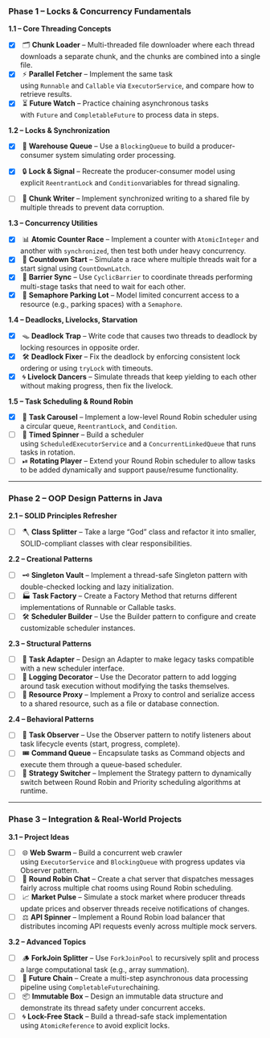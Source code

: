 ### **Phase 1 – Locks & Concurrency Fundamentals**

**1.1 – Core Threading Concepts**

- [x]  🗂 **Chunk Loader** – Multi-threaded file downloader where each thread downloads a separate chunk, and the chunks are combined into a single file.
- [x]  ⚡ **Parallel Fetcher** – Implement the same task using `Runnable` and `Callable` via `ExecutorService`, and compare how to retrieve results.
- [x]  ⏳ **Future Watch** – Practice chaining asynchronous tasks with `Future` and `CompletableFuture` to process data in steps.

**1.2 – Locks & Synchronization**

- [x]  🛒 **Warehouse Queue** – Use a `BlockingQueue` to build a producer-consumer system simulating order processing.
- [x]  🔒 **Lock & Signal** – Recreate the producer-consumer model using explicit `ReentrantLock` and `Condition`variables for thread signaling.
- [ ]  🔄 **Chunk Writer** – Implement synchronized writing to a shared file by multiple threads to prevent data corruption.
    

**1.3 – Concurrency Utilities**

- [x]  📊 **Atomic Counter Race** – Implement a counter with `AtomicInteger` and another with `synchronized`, then test both under heavy concurrency.
- [x]  🏁 **Countdown Start** – Simulate a race where multiple threads wait for a start signal using `CountDownLatch`.
- [x]  🚧 **Barrier Sync** – Use `CyclicBarrier` to coordinate threads performing multi-stage tasks that need to wait for each other.
- [x]  🚦 **Semaphore Parking Lot** – Model limited concurrent access to a resource (e.g., parking spaces) with a `Semaphore`.

**1.4 – Deadlocks, Livelocks, Starvation**

- [x]  🪤 **Deadlock Trap** – Write code that causes two threads to deadlock by locking resources in opposite order.
- [x]  🛠 **Deadlock Fixer** – Fix the deadlock by enforcing consistent lock ordering or using `tryLock` with timeouts.
- [x]  🌀 **Livelock Dancers** – Simulate threads that keep yielding to each other without making progress, then fix the livelock.

**1.5 – Task Scheduling & Round Robin**

- [X]  🔁 **Task Carousel** – Implement a low-level Round Robin scheduler using a circular queue, `ReentrantLock`, and `Condition`.
- [ ]  📅 **Timed Spinner** – Build a scheduler using `ScheduledExecutorService` and a `ConcurrentLinkedQueue` that runs tasks in rotation.
- [ ]  ⏯ **Rotating Player** – Extend your Round Robin scheduler to allow tasks to be added dynamically and support pause/resume functionality.

---

### **Phase 2 – OOP Design Patterns in Java**

**2.1 – SOLID Principles Refresher**

- [ ]  🪓 **Class Splitter** – Take a large “God” class and refactor it into smaller, SOLID-compliant classes with clear responsibilities.

**2.2 – Creational Patterns**

- [ ]  🗝 **Singleton Vault** – Implement a thread-safe Singleton pattern with double-checked locking and lazy initialization.
- [ ]  🏭 **Task Factory** – Create a Factory Method that returns different implementations of Runnable or Callable tasks.
- [ ]  🛠 **Scheduler Builder** – Use the Builder pattern to configure and create customizable scheduler instances.

**2.3 – Structural Patterns**

- [ ]  🔌 **Task Adapter** – Design an Adapter to make legacy tasks compatible with a new scheduler interface.
- [ ]  🎯 **Logging Decorator** – Use the Decorator pattern to add logging around task execution without modifying the tasks themselves.
- [ ]  🚪 **Resource Proxy** – Implement a Proxy to control and serialize access to a shared resource, such as a file or database connection.

**2.4 – Behavioral Patterns**

- [ ]  📡 **Task Observer** – Use the Observer pattern to notify listeners about task lifecycle events (start, progress, complete).
- [ ]  🎟 **Command Queue** – Encapsulate tasks as Command objects and execute them through a queue-based scheduler.
- [ ]  🔄 **Strategy Switcher** – Implement the Strategy pattern to dynamically switch between Round Robin and Priority scheduling algorithms at runtime.

---

### **Phase 3 – Integration & Real-World Projects**

**3.1 – Project Ideas**

- [ ]  🌐 **Web Swarm** – Build a concurrent web crawler using `ExecutorService` and `BlockingQueue` with progress updates via Observer pattern.
- [ ]  💬 **Round Robin Chat** – Create a chat server that dispatches messages fairly across multiple chat rooms using Round Robin scheduling.
- [ ]  📈 **Market Pulse** – Simulate a stock market where producer threads update prices and observer threads receive notifications of changes.
- [ ]  ⚖ **API Spinner** – Implement a Round Robin load balancer that distributes incoming API requests evenly across multiple mock servers.

**3.2 – Advanced Topics**

- [ ]  🪵 **ForkJoin Splitter** – Use `ForkJoinPool` to recursively split and process a large computational task (e.g., array summation).
- [ ]  🔗 **Future Chain** – Create a multi-step asynchronous data processing pipeline using `CompletableFuture`chaining.
- [ ]  📦 **Immutable Box** – Design an immutable data structure and demonstrate its thread safety under concurrent acceks.
- [ ]  🌀 **Lock-Free Stack** – Build a thread-safe stack implementation using `AtomicReference` to avoid explicit locks.
